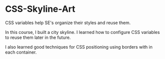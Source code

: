 # CSS-Skyline-Art

CSS variables help SE's organize their styles and reuse them.

In this course, I built a city skyline. I learned how to configure CSS variables to reuse them later in the future.

I also learned good techniques for CSS positioning using borders with in each container.
